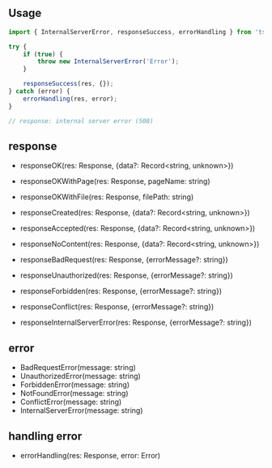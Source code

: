## Usage

```typescript
import { InternalServerError, responseSuccess, errorHandling } from 'ts-response';

try {
    if (true) {
        throw new InternalServerError('Error');
    }

    responseSuccess(res, {});
} catch (error) {
    errorHandling(res, error);
}

// response: internal server error (500)
```
## response
- responseOK(res: Response, {data?: Record<string, unknown>})
- responseOKWithPage(res: Response, pageName: string)
- responseOKWithFile(res: Response, filePath: string)
- responseCreated(res: Response, {data?: Record<string, unknown>})
- responseAccepted(res: Response, {data?: Record<string, unknown>})
- responseNoContent(res: Response, {data?: Record<string, unknown>})

- responseBadRequest(res: Response, {errorMessage?: string})
- responseUnauthorized(res: Response, {errorMessage?: string})
- responseForbidden(res: Response, {errorMessage?: string})
- responseConflict(res: Response, {errorMessage?: string})
- responseInternalServerError(res: Response, {errorMessage?: string})

## error
- BadRequestError(message: string)
- UnauthorizedError(message: string)
- ForbiddenError(message: string)
- NotFoundError(message: string)
- ConflictError(message: string)
- InternalServerError(message: string)

## handling error
- errorHandling(res: Response, error: Error)